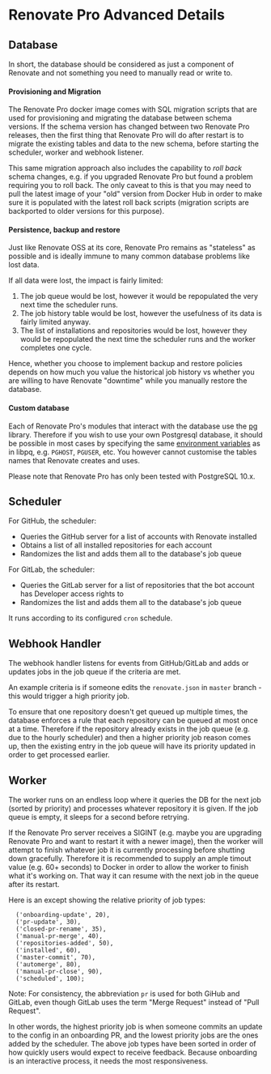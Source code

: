 # Renovate Pro Advanced Details

## Database

In short, the database should be considered as just a component of Renovate and not something you need to manually read or write to.

#### Provisioning and Migration

The Renovate Pro docker image comes with SQL migration scripts that are used for provisioning and migrating the database between schema versions.
If the schema version has changed between two Renovate Pro releases, then the first thing that Renovate Pro will do after restart is to migrate the existing tables and data to the new schema, before starting the scheduler, worker and webhook listener.

This same migration approach also includes the capability to _roll back_ schema changes, e.g. if you upgraded Renovate Pro but found a problem requiring you to roll back.
The only caveat to this is that you may need to pull the latest image of your "old" version from Docker Hub in order to make sure it is populated with the latest roll back scripts (migration scripts are backported to older versions for this purpose).

#### Persistence, backup and restore

Just like Renovate OSS at its core, Renovate Pro remains as "stateless" as possible and is ideally immune to many common database problems like lost data.

If all data were lost, the impact is fairly limited:

1.  The job queue would be lost, however it would be repopulated the very next time the scheduler runs.
2.  The job history table would be lost, however the usefulness of its data is fairly limited anyway.
3.  The list of installations and repositories would be lost, however they would be repopulated the next time the scheduler runs and the worker completes one cycle.

Hence, whether you choose to implement backup and restore policies depends on how much you value the historical job history vs whether you are willing to have Renovate "downtime" while you manually restore the database.

#### Custom database

Each of Renovate Pro's modules that interact with the database use the [pg](https://www.npmjs.com/package/pg) library. Therefore if you wish to use your own Postgresql database, it should be possible in most cases by specifying the same [environment variables](https://www.postgresql.org/docs/9.1/static/libpq-envars.html) as in libpq, e.g. `PGHOST`, `PGUSER`, etc. You however cannot customise the tables names that Renovate creates and uses.

Please note that Renovate Pro has only been tested with PostgreSQL 10.x.

## Scheduler

For GitHub, the scheduler:

* Queries the GitHub server for a list of accounts with Renovate installed
* Obtains a list of all installed repositories for each account
* Randomizes the list and adds them all to the database's job queue

For GitLab, the scheduler:

* Queries the GitLab server for a list of repositories that the bot account has Developer access rights to
* Randomizes the list and adds them all to the database's job queue

It runs according to its configured `cron` schedule.

## Webhook Handler

The webhook handler listens for events from GitHub/GitLab and adds or updates jobs in the job queue if the criteria are met.

An example criteria is if someone edits the `renovate.json` in `master` branch - this would trigger a high priority job.

To ensure that one repository doesn't get queued up multiple times, the database enforces a rule that each repository can be queued at most once at a time.
Therefore if the repository already exists in the job queue (e.g. due to the hourly scheduler) and then a higher priority job reason comes up, then the existing entry in the job queue will have its priority updated in order to get processed earlier.

## Worker

The worker runs on an endless loop where it queries the DB for the next job (sorted by priority) and processes whatever repository it is given. If the job queue is empty, it sleeps for a second before retrying.

If the Renovate Pro server receives a SIGINT (e.g. maybe you are upgrading Renovate Pro and want to restart it with a newer image), then the worker will attempt to finish whatever job it is currently processing before shutting down gracefully.
Therefore it is recommended to supply an ample timout value (e.g. 60+ seconds) to Docker in order to allow the worker to finish what it's working on.
That way it can resume with the next job in the queue after its restart.

Here is an except showing the relative priority of job types:

```
  ('onboarding-update', 20),
  ('pr-update', 30),
  ('closed-pr-rename', 35),
  ('manual-pr-merge', 40),
  ('repositories-added', 50),
  ('installed', 60),
  ('master-commit', 70),
  ('automerge', 80),
  ('manual-pr-close', 90),
  ('scheduled', 100);
```

Note: For consistency, the abbreviation `pr` is used for both GiHub and GitLab, even though GitLab uses the term "Merge Request" instead of "Pull Request".

In other words, the highest priority job is when someone commits an update to the config in an onboarding PR, and the lowest priority jobs are the ones added by the scheduler. The above job types have been sorted in order of how quickly users would expect to receive feedback. Because onboarding is an interactive process, it needs the most responsiveness.
